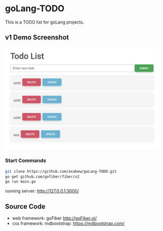 # goLang-TODO
This is a TODO list for goLang projects.

## v1 Demo Screenshot
![github](/public/img/screenshot.png)

### Start Commands
```bash
git clone https://github.com/asakew/goLang-TODO.git
go get github.com/gofiber/fiber/v2
go run main.go
```
running server:  http://127.0.0.1:3000/

## Source Code
- web framework: goFiber http://goFiber.oi/
- css framework: mdbootstrap: https://mdbootstrap.com/
